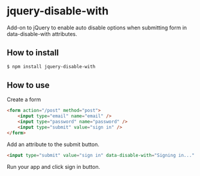 # jquery-disable-with

Add-on to jQuery to enable auto disable options when submitting form in data-disable-with attributes.

## How to install

```bash
$ npm install jquery-disable-with
```

## How to use

Create a form

```html
<form action="/post" method="post">
    <input type="email" name="email" />
    <input type="password" name="password" />
    <input type="submit" value="sign in" />
</form>
```

Add an attribute to the submit button.

```html
<input type="submit" value="sign in" data-disable-with="Signing in..." />
```

Run your app and click sign in button.